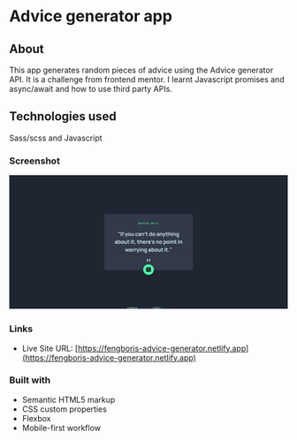 # Advice generator app

## About

This app generates random pieces of advice using the Advice generator API. It is a challenge from frontend mentor. I learnt Javascript promises and async/await and how to use third party APIs.

## Technologies used

Sass/scss and Javascript

### Screenshot

![Web capture_15-8-2023_71420_127.0.0.1.jpeg](Web%20capture_15-8-2023_71420_127.0.0.1.jpeg)

### Links

- Live Site URL: [https://fengboris-advice-generator.netlify.app](https://fengboris-advice-generator.netlify.app)

### Built with

- Semantic HTML5 markup
- CSS custom properties
- Flexbox
- Mobile-first workflow
